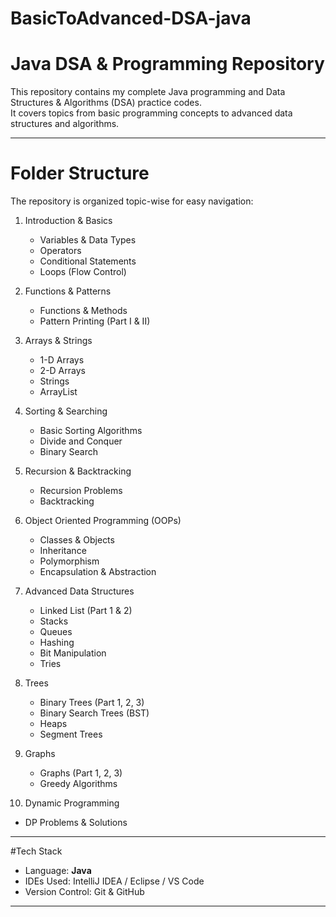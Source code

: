 # BasicToAdvanced-DSA-java
# Java DSA & Programming Repository

This repository contains my complete Java programming and Data Structures & Algorithms (DSA) practice codes.  
It covers topics from basic programming concepts to advanced data structures and algorithms.

---

# Folder Structure 

The repository is organized topic-wise for easy navigation:

1. Introduction & Basics
   - Variables & Data Types
   - Operators
   - Conditional Statements
   - Loops (Flow Control)

2. Functions & Patterns
   - Functions & Methods
   - Pattern Printing (Part I & II)

3. Arrays & Strings
   - 1-D Arrays
   - 2-D Arrays
   - Strings
   - ArrayList

4. Sorting & Searching
   - Basic Sorting Algorithms
   - Divide and Conquer
   - Binary Search

5. Recursion & Backtracking
   - Recursion Problems
   - Backtracking

6. Object Oriented Programming (OOPs)
   - Classes & Objects
   - Inheritance
   - Polymorphism
   - Encapsulation & Abstraction

7. Advanced Data Structures
   - Linked List (Part 1 & 2)
   - Stacks
   - Queues
   - Hashing
   - Bit Manipulation
   - Tries

8. Trees
   - Binary Trees (Part 1, 2, 3)
   - Binary Search Trees (BST)
   - Heaps
   - Segment Trees

9. Graphs
   - Graphs (Part 1, 2, 3)
   - Greedy Algorithms

10. Dynamic Programming
   - DP Problems & Solutions

---

#Tech Stack
- Language: **Java**
- IDEs Used: IntelliJ IDEA / Eclipse / VS Code
- Version Control: Git & GitHub

---


